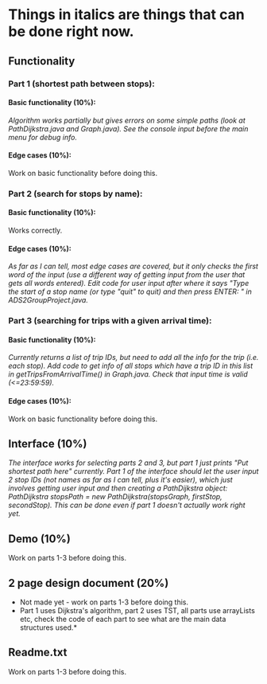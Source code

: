 # Things in italics are things that can be done right now.
## Functionality
### Part 1 (shortest path between stops):
#### Basic functionality (10%):
*Algorithm works partially but gives errors on some simple paths (look at PathDijkstra.java and Graph.java). See the console input before the main menu for debug info.*
#### Edge cases (10%):
Work on basic functionality before doing this.

### Part 2 (search for stops by name):
#### Basic functionality (10%):
Works correctly.
#### Edge cases (10%):
*As far as I can tell, most edge cases are covered, but it only checks the first word of the input (use a different way of getting input from the user that gets all words entered). Edit code for user input after where it says "Type the start of a stop name (or type \"quit\" to quit) and then press ENTER: " in ADS2GroupProject.java.*


### Part 3 (searching for trips with a given arrival time):
#### Basic functionality (10%):
*Currently returns a list of trip IDs, but need to add all the info for the trip (i.e. each stop). Add code to get info of all stops which have a trip ID in this list in getTripsFromArrivalTime() in Graph.java. Check that input time is valid (<=23:59:59).*
#### Edge cases (10%):
Work on basic functionality before doing this.


## Interface (10%)
*The interface works for selecting parts 2 and 3, but part 1 just prints "Put shortest path here" currently. Part 1 of the interface should let the user input 2 stop IDs (not names as far as I can tell, plus it's easier), which just involves getting user input and then creating a PathDijkstra object: PathDijkstra stopsPath = new PathDijkstra(stopsGraph, firstStop, secondStop). This can be done even if  part 1 doesn't actually work right yet.*

## Demo (10%)
Work on parts 1-3 before doing this.

## 2 page design document (20%)
* Not made yet - work on parts 1-3 before doing this.
* Part 1 uses Dijkstra's algorithm, part 2 uses TST, all parts use arrayLists etc, check the code of each part to see what are the main data structures used.*

## Readme.txt
Work on parts 1-3 before doing this.

